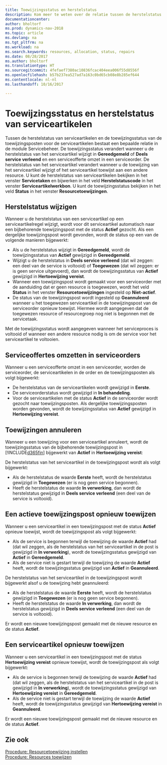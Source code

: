 ```yaml
---
title: Toewijzingsstatus en herstelstatus
description: Kom meer te weten over de relatie tussen de herstelstatus van serviceartikelen en de toewijzingsstatus van de toewijzingsposten hiervoor.
documentationcenter: 
author: bholtorf
ms.prod: dynamics-nav-2018
ms.topic: article
ms.devlang: na
ms.tgt_pltfrm: na
ms.workload: na
ms.search.keywords: resources, allocation, status, repairs
ms.date: 08/28/2017
ms.author: bholtorf
ms.translationtype: HT
ms.sourcegitcommit: 4fefaef7380ac10836fcac404eea006f55d8556f
ms.openlocfilehash: b57b237ea527ad7a163c0bd65cb08e8b285ef644
ms.contentlocale: nl-nl
ms.lasthandoff: 10/16/2017

---
```

# <a name="allocation-status-and-repair-status-of-service-items"></a>Toewijzingsstatus en herstelstatus van serviceartikelen
Tussen de herstelstatus van serviceartikelen en de toewijzingsstatus van de toewijzingsposten voor de serviceartikelen bestaat een bepaalde relatie in de module Servicebeheer. De toewijzingsstatus verandert wanneer u de herstelstatus van het serviceartikel wijzigt in **Gereedgemeld** of **Deels service verleend** en een serviceofferte omzet in een serviceorder. De herstelstatus van het serviceartikel verandert wanneer u de toewijzing van het serviceartikel wijzigt of het serviceartikel toewijst aan een andere resource. U kunt de herstelstatus van serviceartikelen bekijken in het venster **Servicetaken** en bijwerken in het veld **Herstelstatuscode** in het venster **Serviceartikelwerkbon**. U kunt de toewijzingsstatus bekijken in het veld **Status** in het venster **Resourcetoewijzingen**.  
  
## <a name="changing-repair-status"></a>Herstelstatus wijzigen  
Wanneer u de herstelstatus van een serviceartikel op een serviceartikelregel wijzigt, wordt voor dit serviceartikel automatisch naar een bijbehorende toewijzingspost met de status **Actief** gezocht. Als een dergelijke toewijzingspost wordt gevonden, wordt de status op een van de volgende manieren bijgewerkt:  
  
* Als u de herstelstatus wijzigt in **Gereedgemeld**, wordt de toewijzingsstatus van **Actief** gewijzigd in **Gereedgemeld**.  
* Wijzigt u de herstelstatus in **Deels service verleend** (dat wil zeggen: een deel van de service is voltooid) of **Toegewezen** (dat wil zeggen: er is geen service uitgevoerd), dan wordt de toewijzingsstatus van **Actief** gewijzigd in **Hertoewijzing vereist**.  
* Wanneer een toewijzingspost wordt gemaakt voor een serviceorder met de aanduiding dat er geen resource is toegewezen, wordt het veld **Status** in het venster **Resourcetoewijzingen** ingesteld op **Niet-actief**.  
* De status van de toewijzingspost wordt ingesteld op **Geannuleerd** wanneer u het toegewezen serviceartikel in de toewijzingspost van de serviceorder opnieuw toewijst. Hiermee wordt aangegeven dat de toegewezen resource of resourcegroep nog niet is begonnen met de servicetaak.  
  
Met de toewijzingsstatus wordt aangegeven wanneer het serviceproces is voltooid of wanneer een andere resource nodig is om de service voor het serviceartikel te voltooien.  
  
## <a name="converting-service-quotes-to-service-orders"></a>Serviceoffertes omzetten in serviceorders  
Wanneer u een serviceofferte omzet in een serviceorder, worden de serviceorder, de serviceartikelen in de order en de toewijzingsposten als volgt bijgewerkt:  
  
* De herstelstatus van de serviceartikelen wordt gewijzigd in **Eerste**.  
* De serviceorderstatus wordt gewijzigd in **In behandeling**.  
* Voor de serviceartikelen met de status **Actief** in de serviceorder wordt gezocht naar toewijzingsposten. Als dergelijke toewijzingsposten worden gevonden, wordt de toewijzingsstatus van **Actief** gewijzigd in **Hertoewijzing vereist**.  
  
## <a name="canceling-allocations"></a>Toewijzingen annuleren  
Wanneer u een toewijzing voor een serviceartikel annuleert, wordt de toewijzingsstatus van de bijbehorende toewijzingspost in [!INCLUDE[d365fin](includes/d365fin_md.md)] bijgewerkt van **Actief** in **Hertoewijzing vereist**:

De herstelstatus van het serviceartikel in de toewijzingspost wordt als volgt bijgewerkt:  
  
* Als de herstelstatus de waarde **Eerste** heeft, wordt de herstelstatus gewijzigd in **Toegewezen** (er is nog geen service begonnen).  
* Heeft de herstelstatus de waarde **In verwerking**, dan wordt de herstelstatus gewijzigd in **Deels service verleend** (een deel van de service is voltooid).  
  
## <a name="reallocating-an-active-allocation-entry"></a>Een actieve toewijzingspost opnieuw toewijzen  
Wanneer u een serviceartikel in een toewijzingspost met de status **Actief** opnieuw toewijst, wordt de toewijzingspost als volgt bijgewerkt:  
  
* Als de service is begonnen terwijl de toewijzing de waarde **Actief** had (dat wil zeggen, als de herstelstatus van het serviceartikel in de post is gewijzigd in **In verwerking**), wordt de toewijzingsstatus gewijzigd van **Actief** in **Gereedgemeld**.  
* Als de service niet is gestart terwijl de toewijzing de waarde **Actief** heeft, wordt de toewijzingsstatus gewijzigd van **Actief** in **Geannuleerd**.  
  
De herstelstatus van het serviceartikel in de toewijzingspost wordt bijgewerkt alsof u de toewijzing hebt geannuleerd:  
  
* Als de herstelstatus de waarde **Eerste** heeft, wordt de herstelstatus gewijzigd in **Toegewezen** (er is nog geen service begonnen).  
* Heeft de herstelstatus de waarde **In verwerking**, dan wordt de herstelstatus gewijzigd in **Deels service verleend** (een deel van de service is voltooid).  
  
Er wordt een nieuwe toewijzingspost gemaakt met de nieuwe resource en de status **Actief**.  
  
## <a name="reallocating-a-service-item"></a>Een serviceartikel opnieuw toewijzen  
Wanneer u een serviceartikel in een toewijzingspost met de status **Hertoewijzing vereist** opnieuw toewijst, wordt de toewijzingspost als volgt bijgewerkt:  
  
* Als de service is begonnen terwijl de toewijzing de waarde **Actief** had (dat wil zeggen, als de herstelstatus van het serviceartikel in de post is gewijzigd in **In verwerking**), wordt de toewijzingsstatus gewijzigd van **Hertoewijzing vereist** in **Gereedgemeld**.  
* Als de service niet is gestart terwijl de toewijzing de waarde **Actief** heeft, wordt de toewijzingsstatus gewijzigd van **Hertoewijzing vereist** in **Geannuleerd**.  
  
Er wordt een nieuwe toewijzingspost gemaakt met de nieuwe resource en de status **Actief**.  
  
## <a name="see-also"></a>Zie ook  
[Procedure: Resourcetoewijzing instellen](service-how-setup-resource-allocation.md)  
[Procedure: Resources toewijzen](service-how-to-allocate-resources.md)  


